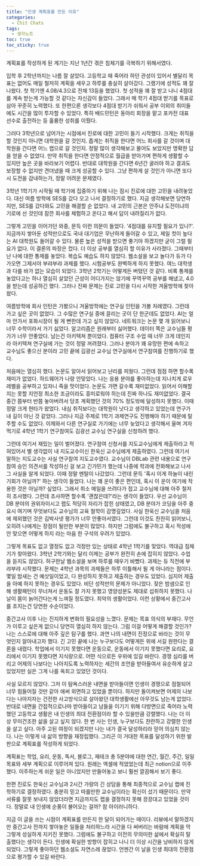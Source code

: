 ```yaml
---
title: "인생 계획표를 만든 이유"
categories:
  - Chit Chats
tags:
  - 생각노트
toc: true
toc_sticky: true
---
```


계획표를 작성하게 된 계기는 지난 1년간 겪은 침체기를 극복하기 위해서였다. 

입학 후 2학년까지는 나름 잘 살았다. 고등학교 때 죽어라 하던 관성이 있어서 별달리 목표는 없어도 매일 철저히 계획을 세우고 하루를 충실히 살아갔다. 그랬기에 성적도 꽤 잘나왔다. 첫 학기엔 4.08/4.3으로 전체 13등을 했었다. 첫 성적을 꽤 잘 받고 나니 4점대를 계속 받는게 가능할 것 같다는 자신감이 들었다. 그래서 매 학기 4점대 받기를 목표로 삼아 꾸준히 노력했다. 또 한편으론 생각보다 4점대 받기가 쉬워서 공부 이외의 취미들에도 시간을 많이 투자할 수 있었다. 특히 배드민턴은 동아리 회장을 맡고 포카전 대표 선수로 출전하는 등 훌륭한 성취를 이뤘다. 

그러다 3학년으로 넘어가는 시점에서 진로에 대한 고민이 들기 시작했다. 크게는 취직을 할 것인지 아니면 대학원을 갈 것인지. 좁게는 취직을 한다면 어느 회사를 갈 것이며 대학원을 간다면 어느 랩으로 갈 것인지. 정말 많이 생각해보고 물어도 보았지만 명확한 답을 얻을 수 없었다. 만약 취직을 한다면 안정적으로 월급을 받아가며 편하게 생활할 수 있지만 높은 곳을 바라보기 어렵다. 반대로 대학원을 간다면 6년간 굴러야 하고 결과도 보장할 수 없지만 견뎌냈을 때 크게 성공할 수 있다. 그냥 편하게 살 것인가 아니면 또다시 도전을 감내하는가, 정말 어려운 문제였다.

3학년 1학기가 시작될 때 학기에 집중하기 위해 나는 잠시 진로에 대한 고민을 내려놓았다. 대신 여름 방학에 SES를 갔다 오고 나서 결정하기로 했다. 지금 생각해보면 당연하지만, SES를 갔다와도 고민을 해결할 순 없었다. 내 고민의 근본은 안주냐 도전이냐의 기로에 선 것인데 잠깐 회사를 체험하고 온다고 해서 답이 내려질리가 없다. 

그렇게 고민을 이어가던 와중, 문득 이런 의문이 들었다. '4점대를 유지할 필요가 있나?'. 지금까지 쌓아둔 성적만으로도 국내 대기업은 무난하게 들어갈 수 있고, 제일 컷이 높다는 AI 대학원도 들어갈 수 있다. 물론 높은 성적을 받으면 좋기야 하겠지만 굳이 그럴 필요가 없다. 이 결론의 파장은 컸다. 더 이상 공부를 열심히 할 이유가 사라졌다. 그때부터 난 나에 대한 통제를 놓았다. 복습도 예습도 하지 않았다. 웹소설을 보고 놀다가 듀가 다가오면 그제서야 부랴부랴 과제를 했다. 시험공부도 완벽하게 하지 못했다. 여느 대학생과 다를 바가 없는 모습이 되었다. 3학년 2학기는 어떻게든 버텼던 것 같다. 비록 통제를 놓았다고는 하나 열심히 살았던 근성이 어디가지는 않기에 꾸역꾸역 공부를 해냈고, 4.0을 받는데 성공하긴 했다. 그러나 진짜 문제는 진로 고민을 다시 시작한 겨울방학에 찾아왔다.

여름방학에 회사 인턴은 가봤으니 겨울방학에는 연구실 인턴을 가볼 차례였다. 그런데 가고 싶은 곳이 없었다. 그 수많은 연구실 중에 끌리는 곳이 단 한군데도 없었다. AI는 얼마 안가서 포화시장이 될 게 뻔한데 가고 싶지 않았다. 네트워크는 논문 몇 개 읽어보니 너무 수학이라서 가기 싫었다. 알고리즘은 원래부터 싫어했다. 데이터 쪽은 교수님들 평가가 너무 안좋았다. 남는건 아키텍쳐 뿐이었다. 컴퓨터 구조 수업 때 너무 크게 데인지라 아키텍쳐 연구실에 가는 것이 정말 꺼려졌다. 그러나 분야가 꽤 유망한 편에 속하고 교수님도 좋으신 분이라 고민 끝에 김광선 교수님 연구실에서 연구참여를 진행하기로 했다.

처음에는 열심히 했다. 논문도 알아서 읽어보고 난리를 피웠다. 그런데 점점 하면 할수록 재미가 없었다. 하드웨어가 나랑 안맞았다. 나는 응용 분야를 좋아하는데 지나치게 로우 레벨을 공부하고 있자니 죽을 맛이었다. 논문도 가면 갈수록 재미없었다. 읽어서 이해할지는 못할 지언정 최소한 조금이라도 흥미로워야 하는데 진짜 하나도 재미없었다. 결국 중간 쯤부터 반쯤 놓아버려서 당초 계획했던 것의 70% 정도밖에 달성하지 못했다. 이때 정말 크게 현타가 왔었다. 내심 취직보다는 대학원이 낫다고 생각하고 있었는데 연구가 내 길이 아닌 것 같았다. 그러나 지금 주제로 1학기 과제연구도 진행해야 하기 때문에 탈주할 수도 없었다. 이제와서 다른 연구실로 가기에는 너무 늦었다고 생각해서 울며 겨자먹기로 4학년 1학기 연구참여도 김광선 교수님 연구실을 신청하려 했다.

그런데 여기서 재밌는 일이 벌어졌다. 연구참여 신청서를 지도교수님에게 제출하라고 적혀있어서 별 생각없이 내 지도교수이신 한욱신 교수님에게 제출하였다. 그런데 여기서 말하는 지도교수는 사실 연구참여 지도교수였다. 교수님이 DBLab 관련 내용으로 연구참여 승인 의견서를 작성하신 걸 보고 긴가민가 했는데 나중에 학과에 전화해보고 나서 그 사실을 알게 되었다. 이때 정말 멘탈이 나갔었다. 그런데 문득 '혹시 이게 하늘이 내린 기회가 아닐까?' 하는 생각이 들었다. 나는 꽤 운이 좋은 편인데, 혹시 이 운이 여기에 작용한 것은 아닐까? 싶었다. 그래서 취소 메일을 쓰려다가 접고 교수님에 대해 아주 철저히 조사했다. 그런데 조사하면 할수록 '괜찮은데?'라는 생각이 들었다. 우선 교수님이 DB 분야의 권위자이시고 랩도 적당히 자리가 잡힌 상태였고, DB 분야가 코딩을 아주 중요시 여기며 무엇보다도 교수님의 교육 철학이 감명깊었다. 사실 한욱신 교수님을 처음에 제외했던 것은 김박사넷 평가가 너무 안좋아서였다. 그런데 이것도 찬찬히 읽어보니, 오히려 나에게는 장점이 될만한 부분이 많았다. 하지만 그럼에도 불구하고 혹시 적성에 안 맞으면 어떻게 하지 라는 마음 한 구석의 우려가 있었다.

그렇게 목표도 없고 열정도 없고 걱정만 있는 상태로 4학년 1학기를 맞았다. 역대급 침체기가 찾아왔다. 3학년 2학기와는 달리 이제는 공부가 완전히 손에 잡히지 않았다. 수업을 듣지도 않았다. 허구한날 웹소설을 보며 하루를 때우기 바빴다. 과제는 듀 직전에 부랴부랴 시작했다. 문제는 4학년 과목의 과제들은 하루 이틀해서 될 게 아니라는 점이다. 몇일 밤새는 건 예삿일이었고, 다 완성하지 못하고 제출하는 경우도 있었다. 심지어 제출을 아예 하지 못하는 경우도 있었다. 비단 성적만의 문제가 아니었다. 잦은 밤샘으로 인해 생활패턴이 무너져서 운동도 잘 가지 못했고 영양성분도 제대로 섭취하지 못했다. 나날이 몸이 늙어간다는게 느껴질 정도였다. 최악의 생활이었다. 이런 상황에서 중간고사를 조지는건 당연한 수순이었다. 

중간고사 이후 나는 진지하게 변화의 필요성을 느꼈다. 문제는 목표 의식의 부재다. 무언가 이루고 싶은게 없으니 당연히 열심히 하지 않는다. 그럼 이걸 어떻게 해결할 것인가? 나는 스스로에 대해 아주 깊은 탐구를 했다. 과연 나의 내면이 진정으로 바라는 것이 무엇인지 알아내고자 했다. 긴 고민 끝에 나는 누구보다도 어떻게든 위에 서길 원한다는 결론을 내렸다. 학업에서 이기지 못했다면 운동으로, 운동에서 이기지 못했다면 요리로, 요리에서 이기지 못했다면 지식량으로. 어떤 식으로든 우위에 있길 바란다. 경쟁 심리를 버리고 어제의 나보다는 나아지도록 노력하자는 세간의 조언을 받아들여서 유순하게 살고 있었지만 실은 그게 나를 옥죄고 있었던 것이다. 

사실 모르지 않았다. 그저 이 탐욕스러운 내면을 받아들이면 인생이 경쟁으로 점철되어 너무 힘들어질 것만 같아 애써 외면하고 있었을 뿐이다. 하지만 돌이켜보면 어제의 나보다는 나아지자는 건전한 사고방식으로 살아왔던 대학생활에선 아무것도 남는게 없었다. 반대로 내면을 간접적으로나마 받아들이고 남들을 이기기 위해 다방면으로 죽어라 노력했던 고등학교 생활은 내 인생의 최대 전환점이라 할 수 있을만큼 강렬했다. 나는 더 이상 무미건조한 삶을 살고 싶지 않다. 한 번 사는 인생, 누구보다도 찬란하고 강렬한 인생을 살고 싶다. 아주 고된 여정이 되겠지만 나는 내가 결국 달성하리라 믿어 의심치 않는다. 나는 이렇게 내 삶의 방향을 재정립했다. 그리곤 이 거대한 목표를 달성하기 위한 발판으로 계획표를 작성하게 되었다. 

계획표는 학업, 요리, 운동, 독서, 블로그, 재테크 총 5분야에 대한 연간, 월간, 주간, 일일 목표와 세부 계획으로 이루어져 있다. 원래는 엑셀에 적었었는데 최근 notion으로 이주했다. 이주하는게 쉬운 일은 아니었지만 만들어놓고 보니 훨씬 깔끔해서 보기 좋다.

한편 진로도 한욱신 교수님과 2시간 가량의 긴 상담을 통해 최종적으로 교수님 랩에 진학하기로 결정하였다. 충분히 믿고 따를만한 교수님이라는 확신이 섰기 때문이다. 만약 서류를 잘못 보내지 않았더라면 지금까지도 랩을 결정하지 못해 끙끙대고 있었을 것이다. 정말로 내 인생에 순풍이 불어오는 걸까? 참 아이러니하다.

지금 이 글을 쓰는 시점이 계획표를 만든지 한 달이 되어가는 때이다. 리뷰에서 말하겠지만 중간고사 전까지 쌓아놓은 일들을 처리하느라 시간을 다 써버리는 바람에 계획을 막 그렇게 성실하게 지키진 못했다. 그럼에도 불구하고 이전의 무의미한 삶에서 확실히 탈출했다는 생각이 든다. 인생에 확실한 방향이 잡히고 나니 더 이상 시간을 낭비하지 않게 되었다. 그렇게 좋아하던 웹소설도 자연스레 끊었다. 언젠간 이 날을 인생 최대의 전환점으로 평가할 수 있길 바란다.